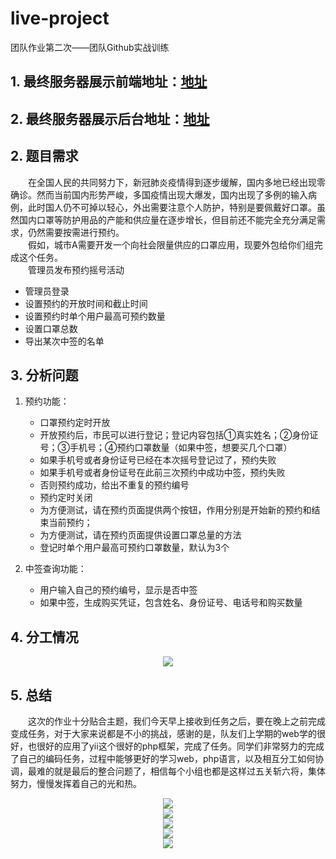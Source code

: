 # live-project
团队作业第二次——团队Github实战训练 

## 1. 最终服务器展示前端地址：[地址](http://129.204.247.165/blogdemo2/frontend/web/index.php?r=peroid%2Findex)  
## 2. 最终服务器展示后台地址：[地址](http://129.204.247.165/blogdemo2/backend/web/index.php?r=appointment%2Findex)
## 2. 题目需求  
&emsp;&emsp;在全国人民的共同努力下，新冠肺炎疫情得到逐步缓解，国内多地已经出现零确诊。然而当前国内形势严峻，多国疫情出现大爆发，国内出现了多例的输入病例，此时国人仍不可掉以轻心，外出需要注意个人防护，特别是要佩戴好口罩。虽然国内口罩等防护用品的产能和供应量在逐步增长，但目前还不能完全充分满足需求，仍然需要按需进行预约。  
&emsp;&emsp;假如，城市A需要开发一个向社会限量供应的口罩应用，现要外包给你们组完成这个任务。  
&emsp;&emsp;管理员发布预约摇号活动
* 管理员登录
* 设置预约的开放时间和截止时间
* 设置预约时单个用户最高可预约数量
* 设置口罩总数
* 导出某次中签的名单

## 3. 分析问题  
1. 预约功能：

    * 口罩预约定时开放
    * 开放预约后，市民可以进行登记；登记内容包括①真实姓名；②身份证号；③手机号；④预约口罩数量（如果中签，想要买几个口罩）
    * 如果手机号或者身份证号已经在本次摇号登记过了，预约失败
    * 如果手机号或者身份证号在此前三次预约中成功中签，预约失败
    * 否则预约成功，给出不重复的预约编号
    * 预约定时关闭
    * 为方便测试，请在预约页面提供两个按钮，作用分别是开始新的预约和结束当前预约；
    * 为方便测试，请在预约页面提供设置口罩总量的方法
    * 登记时单个用户最高可预约口罩数量，默认为3个

2. 中签查询功能：

    * 用户输入自己的预约编号，显示是否中签
    * 如果中签，生成购买凭证，包含姓名、身份证号、电话号和购买数量
&emsp;&emsp;
## 4. 分工情况  

<div align=center><img src="https://images.cnblogs.com/cnblogs_com/yjchen/1645851/o_200315113710MOX8A$~QI7~5(%7DBJRTV@BYD.png"/></div>   

## 5. 总结  
&emsp;&emsp;这次的作业十分贴合主题，我们今天早上接收到任务之后，要在晚上之前完成变成任务，对于大家来说都是不小的挑战，感谢的是，队友们上学期的web学的很好，也很好的应用了yii这个很好的php框架，完成了任务。同学们非常努力的完成了自己的编码任务，过程中能够更好的学习web，php语言，以及相互分工如何协调，最难的就是最后的整合问题了，相信每个小组也都是这样过五关斩六将，集体努力，慢慢发挥着自己的光和热。  

<div align=center><img src="https://images.cnblogs.com/cnblogs_com/yjchen/1645851/o_2003151145491.png"/></div>  
<div align=center><img src="https://images.cnblogs.com/cnblogs_com/yjchen/1645851/o_2003151145552.png"/></div>  
<div align=center><img src="https://images.cnblogs.com/cnblogs_com/yjchen/1645851/o_2003151146003.png"/></div>  

<div align=center><img src="https://images.cnblogs.com/cnblogs_com/yjchen/1645851/o_2003151232414.png"/></div>  
<div align=center><img src="https://images.cnblogs.com/cnblogs_com/yjchen/1645851/o_2003151232475.png"/></div>  